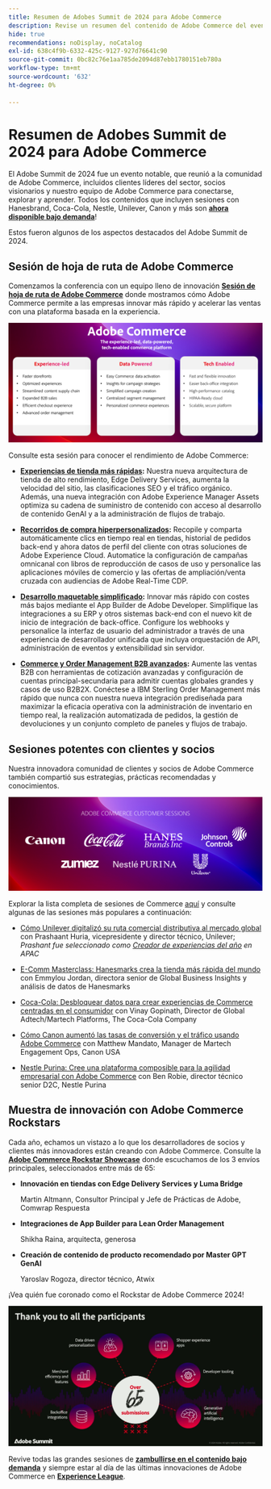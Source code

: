```yaml
---
title: Resumen de Adobes Summit de 2024 para Adobe Commerce
description: Revise un resumen del contenido de Adobe Commerce del evento de Adobe Summit de 2024.
hide: true
recommendations: noDisplay, noCatalog
exl-id: 638c4f9b-6332-425c-9127-927d76641c90
source-git-commit: 0bc82c76e1aa785de2094d87ebb1780151eb780a
workflow-type: tm+mt
source-wordcount: '632'
ht-degree: 0%

---
```


# Resumen de Adobes Summit de 2024 para Adobe Commerce

El Adobe Summit de 2024 fue un evento notable, que reunió a la comunidad de Adobe Commerce, incluidos clientes líderes del sector, socios visionarios y nuestro equipo de Adobe Commerce para conectarse, explorar y aprender. Todos los contenidos que incluyen sesiones con Hanesbrand, Coca-Cola, Nestle, Unilever, Canon y más son [**ahora disponible bajo demanda**](https://business.adobe.com/summit/2024/sessions.html?Track=Commerce)!

Estos fueron algunos de los aspectos destacados del Adobe Summit de 2024.

## Sesión de hoja de ruta de Adobe Commerce

Comenzamos la conferencia con un equipo lleno de innovación [**Sesión de hoja de ruta de Adobe Commerce**](https://business.adobe.com/summit/2024/sessions/adobe-commerce-2024-product-roadmap-review-s432.html) donde mostramos cómo Adobe Commerce permite a las empresas innovar más rápido y acelerar las ventas con una plataforma basada en la experiencia.

![Captura de pantalla de un equipo](../../assets/events/image1.png)

Consulte esta sesión para conocer el rendimiento de Adobe Commerce:

- **[Experiencias de tienda más rápidas](https://experienceleague.adobe.com/developer/commerce/storefront/):** Nuestra nueva arquitectura de tienda de alto rendimiento, Edge Delivery Services, aumenta la velocidad del sitio, las clasificaciones SEO y el tráfico orgánico. Además, una nueva integración con Adobe Experience Manager Assets optimiza su cadena de suministro de contenido con acceso al desarrollo de contenido GenAI y a la administración de flujos de trabajo.

- **[Recorridos de compra hiperpersonalizados](https://experienceleague.adobe.com/en/docs/commerce-admin/customers/customers-menu/personalize-scale):** Recopile y comparta automáticamente clics en tiempo real en tiendas, historial de pedidos back-end y ahora datos de perfil del cliente con otras soluciones de Adobe Experience Cloud. Automatice la configuración de campañas omnicanal con libros de reproducción de casos de uso y personalice las aplicaciones móviles de comercio y las ofertas de ampliación/venta cruzada con audiencias de Adobe Real-Time CDP.

- **[Desarrollo maquetable simplificado](https://developer.adobe.com/commerce/extensibility/app-development/learning-path/):** Innovar más rápido con costes más bajos mediante el App Builder de Adobe Developer. Simplifique las integraciones a su ERP y otros sistemas back-end con el nuevo kit de inicio de integración de back-office. Configure los webhooks y personalice la interfaz de usuario del administrador a través de una experiencia de desarrollador unificada que incluya orquestación de API, administración de eventos y extensibilidad sin servidor.

- **[Commerce y Order Management B2B avanzados](https://experienceleague.adobe.com/en/docs/commerce-admin/b2b/introduction):** Aumente las ventas B2B con herramientas de cotización avanzadas y configuración de cuentas principal-secundaria para admitir cuentas globales grandes y casos de uso B2B2X. Conéctese a IBM Sterling Order Management más rápido que nunca con nuestra nueva integración prediseñada para maximizar la eficacia operativa con la administración de inventario en tiempo real, la realización automatizada de pedidos, la gestión de devoluciones y un conjunto completo de paneles y flujos de trabajo.

## Sesiones potentes con clientes y socios

Nuestra innovadora comunidad de clientes y socios de Adobe Commerce también compartió sus estrategias, prácticas recomendadas y conocimientos.

![Un grupo de logotipos sobre fondo morado](../../assets/events/image2.png)

Explorar la lista completa de sesiones de Commerce [aquí](https://business.adobe.com/summit/2024/sessions.html?Track=Commerce) y consulte algunas de las sesiones más populares a continuación:

- [Cómo Unilever digitalizó su ruta comercial distributiva al mercado global](https://business.adobe.com/summit/2024/sessions/how-unilever-digitized-its-distributive-trade-rout-s430.html) con Prashaant Huria, vicepresidente y director técnico, Unilever; *Prashant fue seleccionado como [Creador de experiencias del año](https://www.adobeexperienceawards.com/stories2024) en APAC*

- [E-Comm Masterclass: Hanesmarks crea la tienda más rápida del mundo](https://business.adobe.com/summit/2024/sessions/ecomm-masterclass-hanesbrands-creates-the-worlds-f-s435.html) con Emmylou Jordan, directora senior de Global Business Insights y análisis de datos de Hanesmarks

- [Coca-Cola: Desbloquear datos para crear experiencias de Commerce centradas en el consumidor](https://business.adobe.com/summit/2024/sessions/cocacola-unlocking-data-to-create-consumercentric-s434.html) con Vinay Gopinath, Director de Global Adtech/Martech Platforms, The Coca-Cola Company

- [Cómo Canon aumentó las tasas de conversión y el tráfico usando Adobe Commerce](https://business.adobe.com/summit/2024/sessions/how-canon-increased-conversion-rates-and-traffic-u-s438.html) con Matthew Mandato, Manager de Martech Engagement Ops, Canon USA

- [Nestle Purina: Cree una plataforma composible para la agilidad empresarial con Adobe Commerce](https://business.adobe.com/summit/2024/sessions/purina-takes-composable-commerce-approach-to-boost-s437.html) con Ben Robie, director técnico senior D2C, Nestle Purina

## Muestra de innovación con Adobe Commerce Rockstars

Cada año, echamos un vistazo a lo que los desarrolladores de socios y clientes más innovadores están creando con Adobe Commerce. Consulte la **[Adobe Commerce Rockstar Showcase](https://business.adobe.com/summit/2024/sessions/adobe-commerce-rockstar-showcase-s431.html)** donde escuchamos de los 3 envíos principales, seleccionados entre más de 65:

- **Innovación en tiendas con Edge Delivery Services y Luma Bridge**

  Martin Altmann, Consultor Principal y Jefe de Prácticas de Adobe, Comwrap Respuesta

- **Integraciones de App Builder para Lean Order Management**

  Shikha Raina, arquitecta, generosa

- **Creación de contenido de producto recomendado por Master GPT GenAI**

  Yaroslav Rogoza, director técnico, Atwix

¡Vea quién fue coronado como el Rockstar de Adobe Commerce 2024!

![Captura de pantalla de un fondo negro con texto e iconos blancos](../../assets/events/image3.png)

Revive todas las grandes sesiones de **[zambullirse en el contenido bajo demanda](https://business.adobe.com/summit/2024/sessions.html?Track=Commerce)** y siempre estar al día de las últimas innovaciones de Adobe Commerce en [**Experience League**](https://experienceleague.adobe.com/en/docs/commerce-operations/release/latest).
